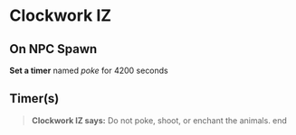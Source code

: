 # Clockwork IZ
## On NPC Spawn

**Set a timer** named *poke* for 4200 seconds
## Timer(s)

>**Clockwork IZ says:** Do not poke, shoot, or enchant the animals.
end